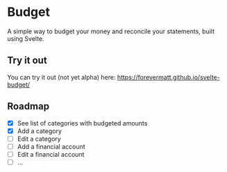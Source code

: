 # Budget

A simple way to budget your money and reconcile your statements, built using Svelte.

## Try it out

You can try it out (not yet alpha) here:
https://forevermatt.github.io/svelte-budget/

## Roadmap

- [x] See list of categories with budgeted amounts
- [x] Add a category
- [ ] Edit a category
- [ ] Add a financial account
- [ ] Edit a financial account
- [ ] ...
